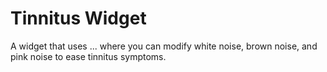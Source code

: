 # Tinnitus Widget

A widget that uses ... where you can modify white noise, brown noise, and pink noise to ease tinnitus symptoms. 
